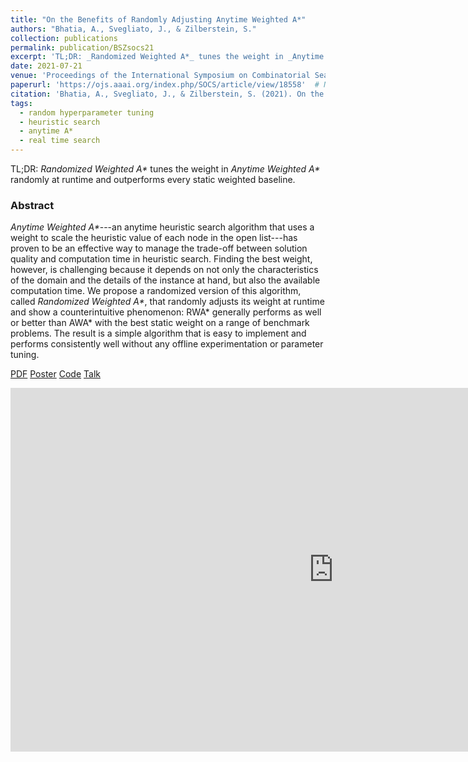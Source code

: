 ```yaml
---
title: "On the Benefits of Randomly Adjusting Anytime Weighted A*"
authors: "Bhatia, A., Svegliato, J., & Zilberstein, S."
collection: publications
permalink: publication/BSZsocs21
excerpt: 'TL;DR: _Randomized Weighted A*_ tunes the weight in _Anytime Weighted A*_ randomly at runtime and outperforms every static weighted baseline.'
date: 2021-07-21
venue: 'Proceedings of the International Symposium on Combinatorial Search'
paperurl: 'https://ojs.aaai.org/index.php/SOCS/article/view/18558'  # Not necessarily a PDF. Can be an arXiv link or AAAI link.
citation: 'Bhatia, A., Svegliato, J., & Zilberstein, S. (2021). On the Benefits of Randomly Adjusting Anytime Weighted A. In <i>Proceedings of the International Symposium on Combinatorial Search</i> (Vol. 12, No. 1, pp. 116-120).'
tags:
  - random hyperparameter tuning
  - heuristic search
  - anytime A*
  - real time search
---
```


<!-- Everything written here will come on the paper's own webpage. All the above data except the excerpt will also appear automatically. -->
TL;DR: _Randomized Weighted A*_ tunes the weight in _Anytime Weighted A*_ randomly at runtime and outperforms every static weighted baseline.

### Abstract
_Anytime Weighted A\*_---an anytime heuristic search algorithm that uses a weight to scale the heuristic value of each node in the open list---has proven to be an effective way to manage the trade-off between solution quality and computation time in heuristic search. Finding the best weight, however, is challenging because it depends on not only the characteristics of the domain and the details of the instance at hand, but also the available computation time. We propose a randomized version of this algorithm, called _Randomized Weighted A\*_, that randomly adjusts its weight at runtime and show a counterintuitive phenomenon: RWA* generally performs as well or better than AWA* with the best static weight on a range of benchmark problems. The result is a simple algorithm that is easy to implement and performs consistently well without any offline experimentation or parameter tuning.


<!-- Should be a pdf link: -->
[PDF](https://bhatiaabhinav.github.io/files/BSZsocs21.pdf)
[Poster](https://bhatiaabhinav.github.io/files/BSZsocs21_poster.pdf)
[Code](https://github.com/bhatiaabhinav/AnytimeWeightedAStar.jl)
[Talk](https://slideslive.com/38965417?slide=1)


<iframe src="https://slideslive.com/embed/presentation/38965417?slide=1" width="1034" height="582" allow="autoplay; fullscreen" sandbox="allow-forms allow-pointer-lock allow-popups allow-same-origin allow-scripts allow-top-navigation" frameborder="0" scrolling="no"></iframe>
